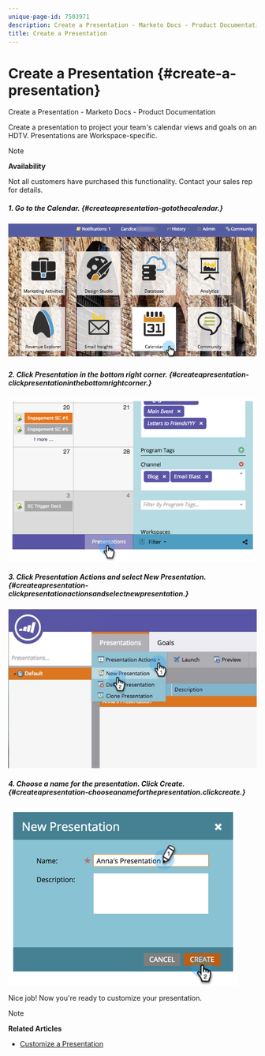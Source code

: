 ```yaml
---
unique-page-id: 7503971
description: Create a Presentation - Marketo Docs - Product Documentation
title: Create a Presentation
---
```


# Create a Presentation {#create-a-presentation}

Create a Presentation - Marketo Docs - Product Documentation

Create a presentation to project your team's calendar views and goals on an HDTV. Presentations are Workspace-specific.

>[!NOTE]
>
>**Availability**
>
>Not all customers have purchased this functionality. Contact your sales rep for details.

##### 1. Go to the Calendar. {#createapresentation-gotothecalendar.}

![](assets/2017-05-10-15-30-47.png)

##### 2. Click Presentation in the bottom right corner. {#createapresentation-clickpresentationinthebottomrightcorner.}

![](assets/image2015-3-18-12-3a29-3a26.png)

##### 3. Click Presentation Actions and select New Presentation. {#createapresentation-clickpresentationactionsandselectnewpresentation.}

![](assets/image2015-3-26-12-3a38-3a6.png)

##### 4. Choose a name for the presentation. Click Create. {#createapresentation-chooseanameforthepresentation.clickcreate.}

![](assets/image2015-3-18-12-3a32-3a30.png)

Nice job! Now you're ready to customize your presentation.

>[!NOTE]
>
>**Related Articles**
>
>* [Customize a Presentation](customize-a-presentation.md)
>

